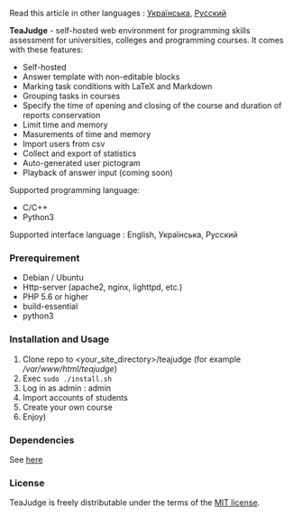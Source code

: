 Read this article in other languages : [Українська](README.uk_UA.md), [Русский](README.ru_RU.md)

**TeaJudge** - self-hosted web environment for programming skills assessment for universities, colleges and programming courses. It comes with these features:
- Self-hosted
- Answer template with non-editable blocks
- Marking task conditions with LaTeX and Markdown
- Grouping tasks in courses
- Specify the time of opening and closing of the course and duration of reports conservation
- Limit time and memory
- Masurements of time and memory
- Import users from csv
- Collect and export of statistics
- Auto-generated user pictogram
- Playback of answer input (coming soon)

Supported programming language:
- C/C++
- Python3

Supported interface language : English, Українська, Русский

### Prerequirement
- Debian / Ubuntu
- Http-server (apache2, nginx, lighttpd, etc.)
- PHP 5.6 or higher
- build-essential
- python3

### Installation and Usage
1. Clone repo to \<your_site_directory\>/teajudge (for example */var/www/html/teajudge*)
1. Exec `sudo ./install.sh`
1. Log in as admin : admin
1. Import accounts of students
1. Create your own course
1. Enjoy)

### Dependencies
See [here](DEPENDENCIES.md)

### License
TeaJudge is freely distributable under the terms of the [MIT license](LICENSE).